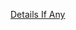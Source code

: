 [Details If Any](https://github.com/deathbybandaid/piholeparser/blob/master/RecentRunLogs/parsingscripts/AdblockListforFinland.md)

